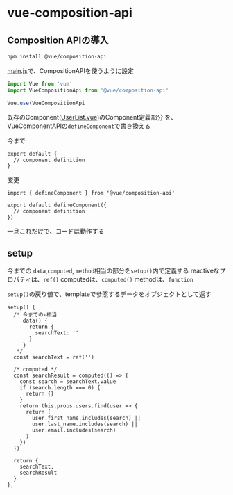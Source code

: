 # vue-composition-api

## Composition APIの導入

```bash
npm install @vue/composition-api
```

[main.js](./src/main.js)で、CompositionAPIを使うように設定

```js
import Vue from 'vue'
import VueCompositionApi from '@vue/composition-api'

Vue.use(VueCompositionApi
```

既存のComponent([UserList.vue](./src/components/UserList.vue))のComponent定義部分
を、VueComponentAPIの`defineComponent`で書き換える

今まで

```vue
export default {
  // component definition
}
```

変更

```vue
import { defineComponent } from '@vue/composition-api'

export default defineComponent({
  // component definition
})
```

一旦これだけで、コードは動作する

## setup
今までの `data`,`computed`, `method`相当の部分を`setup()`内で定義する
reactiveなプロパティは、`ref()`
computedは、`computed()`
methodは、`function`

`setup()`の戻り値で、templateで参照するデータをオブジェクトとして返す

```vue
setup() {
  /* 今までの↓相当
     data() {
       return {
         searchText: ''
       }
     }
   */
  const searchText = ref('')

  /* computed */
  const searchResult = computed(() => {
    const search = searchText.value
    if (search.length === 0) {
      return {}
    }
    return this.props.users.find(user => {
      return (
        user.first_name.includes(search) ||
        user.last_name.includes(search) ||
        user.email.includes(search)
      )
    })
  })

  return {
    searchText,
    searchResult
  }
},
```
